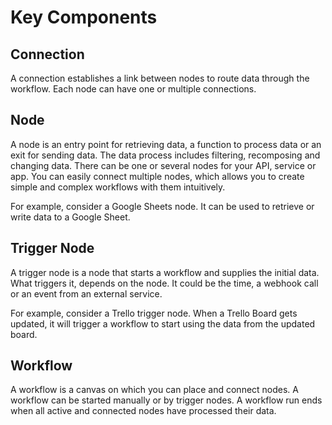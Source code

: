 # Key Components


## Connection

A connection establishes a link between nodes to route data through the workflow. Each node can have one or multiple connections.


## Node

A node is an entry point for retrieving data, a function to process data or an exit for sending data. The data process includes filtering, recomposing and changing data. There can be one or several nodes for your API, service or app. You can easily connect multiple nodes, which allows you to create simple and complex workflows with them intuitively.

For example, consider a Google Sheets node. It can be used to retrieve or write data to a Google Sheet.


## Trigger Node

A trigger node is a node that starts a workflow and supplies the initial data. What triggers it, depends on the node. It could be the time, a webhook call or an event from an external service.

For example, consider a Trello trigger node. When a Trello Board gets updated, it will trigger a workflow to start using the data from the updated board.


## Workflow

A workflow is a canvas on which you can place and connect nodes. A workflow can be started manually or by trigger nodes. A workflow run ends when all active and connected nodes have processed their data.
